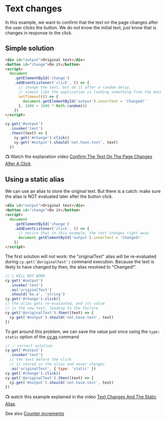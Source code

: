 # Text changes

In this example, we want to confirm that the text on the page changes after the user clicks the button. We do not know the initial text, just know that is changes in response to the click.

## Simple solution

<!-- fiddle Text changes -->

```html
<div id="output">Original text</div>
<button id="change">Do it</button>
<script>
  document
    .getElementById('change')
    .addEventListener('click', () => {
      // change the text, but do it after a random delay,
      // almost like the application is loading something from the backend
      setTimeout(() => {
        document.getElementById('output').innerText = 'Changed!'
      }, 1000 + 1000 * Math.random())
    })
</script>
```

```js
cy.get('#output')
  .invoke('text')
  .then((text) => {
    cy.get('#change').click()
    cy.get('#output').should('not.have.text', text)
  })
```

<!-- fiddle-end -->

📺 Watch the explanation video [Confirm The Text On The Page Changes After A Click](https://youtu.be/BbxjeXmIUeo).

## Using a static alias

We can use an alias to store the original text. But there is a catch: make sure the alias is NOT evaluated later after the button click.

<!-- fiddle Text changes using a static alias -->

```html
<div id="output">Original text</div>
<button id="change">Do it</button>
<script>
  document
    .getElementById('change')
    .addEventListener('click', () => {
      // notice that in this example, the text changes right away
      document.getElementById('output').innerText = 'Changed!'
    })
</script>
```

The first solution will not work: the "originalText" alias will be re-evaluated during `cy.get('@originalText')` command execution. Because the text is likely to have changed by then, the alias resolved to "Changed!".

```js skip
// 🚨 WILL NOT WORK
cy.get('#output')
  .invoke('text')
  .as('originalText')
  .should('be.a', 'string')
cy.get('#change').click()
// the alias gets re-evaluated, and its value
// is the new text, leading to the failure
cy.get('@originalText').then((text) => {
  cy.get('#output').should('not.have.text', text)
})
```

To get around this problem, we can save the value just once using the `type: static` option of the [cy.as](https://on.cypress.io/as) command

```js
// ✅ correct solution
cy.get('#output')
  .invoke('text')
  // the text before the click
  // is stored in the alias and never changes
  .as('originalText', { type: 'static' })
cy.get('#change').click()
cy.get('@originalText').then((text) => {
  cy.get('#output').should('not.have.text', text)
})
```

📺 watch this example explained in the video [Text Changes And The Static Alias](https://youtu.be/KkkMrzBi0mY).

<!-- fiddle-end -->

See also [Counter increments](./counter-increments.md)
